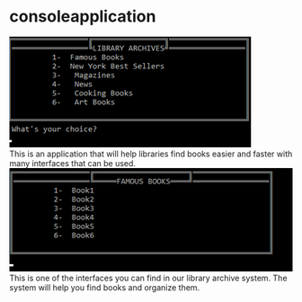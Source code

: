 # consoleapplication
<img src="projeresimleri/Ekran görüntüsü 2024-03-10 111822.png">
<br>
This is an application that will help libraries find books easier and faster with many interfaces that can be used.

<img src="projeresimleri/Ekran görüntüsü 2024-03-10 111844.png">
<br>
This is one of the interfaces you can find in our library archive system. The system will help you find books and organize them.
